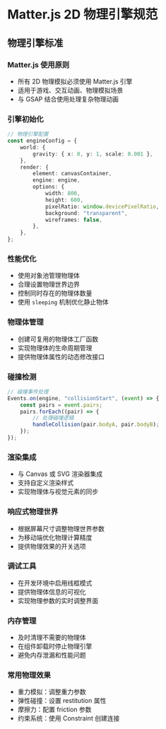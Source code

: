 # Matter.js 2D 物理引擎规范

## 物理引擎标准

### Matter.js 使用原则

- 所有 2D 物理模拟必须使用 Matter.js 引擎
- 适用于游戏、交互动画、物理模拟场景
- 与 GSAP 结合使用处理复杂物理动画

### 引擎初始化

```typescript
// 物理引擎配置
const engineConfig = {
    world: {
        gravity: { x: 0, y: 1, scale: 0.001 },
    },
    render: {
        element: canvasContainer,
        engine: engine,
        options: {
            width: 800,
            height: 600,
            pixelRatio: window.devicePixelRatio,
            background: "transparent",
            wireframes: false,
        },
    },
};
```

### 性能优化

- 使用对象池管理物理体
- 合理设置物理世界边界
- 控制同时存在的物理体数量
- 使用 `sleeping` 机制优化静止物体

### 物理体管理

- 创建可复用的物理体工厂函数
- 实现物理体的生命周期管理
- 提供物理体属性的动态修改接口

### 碰撞检测

```typescript
// 碰撞事件处理
Events.on(engine, "collisionStart", (event) => {
    const pairs = event.pairs;
    pairs.forEach((pair) => {
        // 处理碰撞逻辑
        handleCollision(pair.bodyA, pair.bodyB);
    });
});
```

### 渲染集成

- 与 Canvas 或 SVG 渲染器集成
- 支持自定义渲染样式
- 实现物理体与视觉元素的同步

### 响应式物理世界

- 根据屏幕尺寸调整物理世界参数
- 为移动端优化物理计算精度
- 提供物理效果的开关选项

### 调试工具

- 在开发环境中启用线框模式
- 提供物理体信息的可视化
- 实现物理参数的实时调整界面

### 内存管理

- 及时清理不需要的物理体
- 在组件卸载时停止物理引擎
- 避免内存泄漏和性能问题

### 常用物理效果

- 重力模拟：调整重力参数
- 弹性碰撞：设置 restitution 属性
- 摩擦力：配置 friction 参数
- 约束系统：使用 Constraint 创建连接
